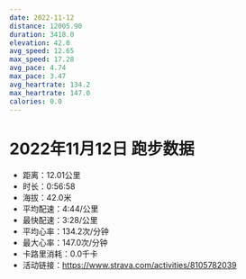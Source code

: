 ```yaml
---
date: 2022-11-12
distance: 12005.90
duration: 3418.0
elevation: 42.0
avg_speed: 12.65
max_speed: 17.28
avg_pace: 4.74
max_pace: 3.47
avg_heartrate: 134.2
max_heartrate: 147.0
calories: 0.0
---
```


# 2022年11月12日 跑步数据

- 距离：12.01公里
- 时长：0:56:58
- 海拔：42.0米
- 平均配速：4:44/公里
- 最快配速：3:28/公里
- 平均心率：134.2次/分钟
- 最大心率：147.0次/分钟
- 卡路里消耗：0.0千卡
- 活动链接：https://www.strava.com/activities/8105782039
